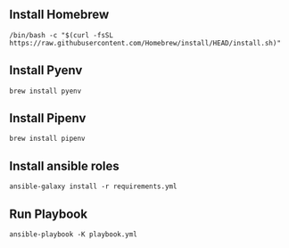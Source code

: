 ## Install Homebrew
`/bin/bash -c "$(curl -fsSL https://raw.githubusercontent.com/Homebrew/install/HEAD/install.sh)"`

## Install Pyenv
`brew install pyenv`

## Install Pipenv
`brew install pipenv`

## Install ansible roles
`ansible-galaxy install -r requirements.yml`

## Run Playbook
`ansible-playbook -K playbook.yml`
